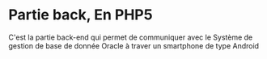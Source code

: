 <h1>Partie back, <span>En  PHP5</span></h1>
C'est la partie back-end qui permet de communiquer avec le Système de gestion de base de donnée Oracle à traver un smartphone de type Android

